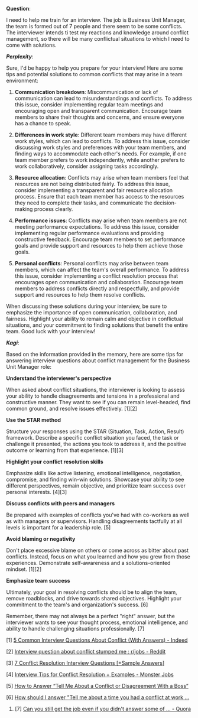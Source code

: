 **Question**: 

  

I need to help me train for an interview. The job is Business Unit Manager, the team is formed out of 7 people and there seem to be some conflicts. The interviewer intends ti test my reactions and knowledge around conflict management, so there will be many conflictual situations to which I need to come with solutions. 

  

**_Perplexity_**:

Sure, I'd be happy to help you prepare for your interview! Here are some tips and potential solutions to common conflicts that may arise in a team environment:

  

1. **Communication breakdown**: Miscommunication or lack of communication can lead to misunderstandings and conflicts. To address this issue, consider implementing regular team meetings and encouraging open and transparent communication. Encourage team members to share their thoughts and concerns, and ensure everyone has a chance to speak.

2. **Differences in work style**: Different team members may have different work styles, which can lead to conflicts. To address this issue, consider discussing work styles and preferences with your team members, and finding ways to accommodate each other's needs. For example, if one team member prefers to work independently, while another prefers to work collaboratively, consider assigning tasks accordingly.

3. **Resource allocation**: Conflicts may arise when team members feel that resources are not being distributed fairly. To address this issue, consider implementing a transparent and fair resource allocation process. Ensure that each team member has access to the resources they need to complete their tasks, and communicate the decision-making process clearly.

4. **Performance issues**: Conflicts may arise when team members are not meeting performance expectations. To address this issue, consider implementing regular performance evaluations and providing constructive feedback. Encourage team members to set performance goals and provide support and resources to help them achieve those goals.

5. **Personal conflicts**: Personal conflicts may arise between team members, which can affect the team's overall performance. To address this issue, consider implementing a conflict resolution process that encourages open communication and collaboration. Encourage team members to address conflicts directly and respectfully, and provide support and resources to help them resolve conflicts.

  

When discussing these solutions during your interview, be sure to emphasize the importance of open communication, collaboration, and fairness. Highlight your ability to remain calm and objective in conflictual situations, and your commitment to finding solutions that benefit the entire team. Good luck with your interview!

  

**_Kagi_**:

Based on the information provided in the memory, here are some tips for answering interview questions about conflict management for the Business Unit Manager role:

  

**Understand the interviewer's perspective**

When asked about conflict situations, the interviewer is looking to assess your ability to handle disagreements and tensions in a professional and constructive manner. They want to see if you can remain level-headed, find common ground, and resolve issues effectively. [1][2]

  

**Use the STAR method**

Structure your responses using the STAR (Situation, Task, Action, Result) framework. Describe a specific conflict situation you faced, the task or challenge it presented, the actions you took to address it, and the positive outcome or learning from that experience. [1][3]

  

**Highlight your conflict resolution skills**

Emphasize skills like active listening, emotional intelligence, negotiation, compromise, and finding win-win solutions. Showcase your ability to see different perspectives, remain objective, and prioritize team success over personal interests. [4][3]

  

**Discuss conflicts with peers and managers**

Be prepared with examples of conflicts you've had with co-workers as well as with managers or supervisors. Handling disagreements tactfully at all levels is important for a leadership role. [5]

  

**Avoid blaming or negativity**

Don't place excessive blame on others or come across as bitter about past conflicts. Instead, focus on what you learned and how you grew from those experiences. Demonstrate self-awareness and a solutions-oriented mindset. [1][2]

  

**Emphasize team success**

Ultimately, your goal in resolving conflicts should be to align the team, remove roadblocks, and drive towards shared objectives. Highlight your commitment to the team's and organization's success. [6]

  

Remember, there may not always be a perfect "right" answer, but the interviewer wants to see your thought process, emotional intelligence, and ability to handle challenging situations professionally. [7]

  

[1] [5 Common Interview Questions About Conflict (With Answers) - Indeed](https://www.indeed.com/career-advice/interviewing/interview-questions-about-conflict) 

[2] [Interview question about conflict stumped me : r/jobs - Reddit](https://www.reddit.com/r/jobs/comments/yci6wm/interview_question_about_conflict_stumped_me/) 

[3] [7 Conflict Resolution Interview Questions [+Sample Answers]](https://www.findmyprofession.com/career-advice/conflict-interview-questions/) 

[4] [Interview Tips for Conflict Resolution + Examples - Monster Jobs](https://www.monster.com/career-advice/article/conflict-resolution-questions) 

[5] [How to Answer “Tell Me About a Conflict or Disagreement With a Boss”](https://www.themuse.com/advice/conflict-with-boss-interview-question-answer-examples) 

[6] [How should I answer "Tell me about a time you had a conflict at work ...](https://workplace.stackexchange.com/questions/157287/how-should-i-answer-tell-me-about-a-time-you-had-a-conflict-at-work-if-ive-ne) 

1.  [7] [Can you still get the job even if you didn't answer some of ... - Quora](https://www.quora.com/Can-you-still-get-the-job-even-if-you-didn-t-answer-some-of-the-questions-right-or-to-what-the-employer-was-looking-for-in-an-interview)